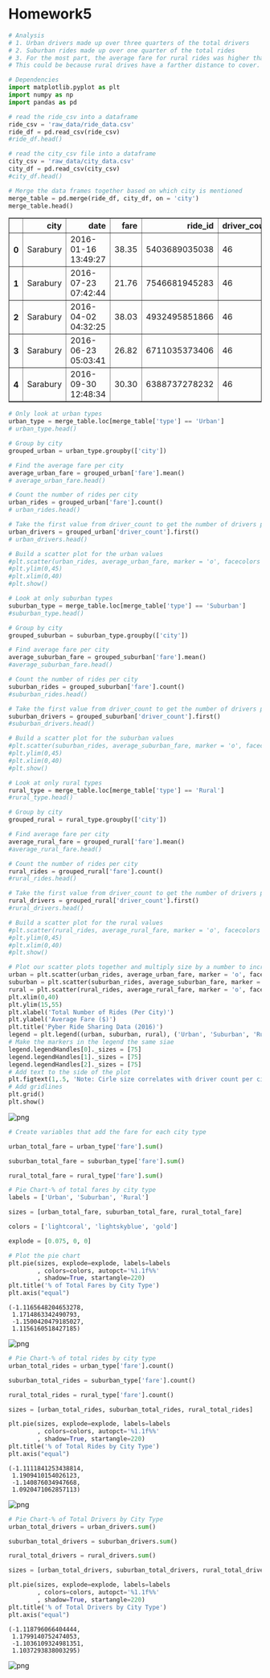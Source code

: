 # Homework5


```python
# Analysis
# 1. Urban drivers made up over three quarters of the total drivers
# 2. Suburban rides made up over one quarter of the total rides
# 3. For the most part, the average fare for rural rides was higher than other city types.
# This could be because rural drives have a farther distance to cover.
```


```python
# Dependencies
import matplotlib.pyplot as plt
import numpy as np
import pandas as pd

```


```python
# read the ride_csv into a dataframe
ride_csv = 'raw_data/ride_data.csv'
ride_df = pd.read_csv(ride_csv)
#ride_df.head()
```


```python
# read the city_csv file into a dataframe
city_csv = 'raw_data/city_data.csv'
city_df = pd.read_csv(city_csv)
#city_df.head()
```


```python
# Merge the data frames together based on which city is mentioned
merge_table = pd.merge(ride_df, city_df, on = 'city')
merge_table.head()
```




<div>
<style scoped>
    .dataframe tbody tr th:only-of-type {
        vertical-align: middle;
    }

    .dataframe tbody tr th {
        vertical-align: top;
    }

    .dataframe thead th {
        text-align: right;
    }
</style>
<table border="1" class="dataframe">
  <thead>
    <tr style="text-align: right;">
      <th></th>
      <th>city</th>
      <th>date</th>
      <th>fare</th>
      <th>ride_id</th>
      <th>driver_count</th>
      <th>type</th>
    </tr>
  </thead>
  <tbody>
    <tr>
      <th>0</th>
      <td>Sarabury</td>
      <td>2016-01-16 13:49:27</td>
      <td>38.35</td>
      <td>5403689035038</td>
      <td>46</td>
      <td>Urban</td>
    </tr>
    <tr>
      <th>1</th>
      <td>Sarabury</td>
      <td>2016-07-23 07:42:44</td>
      <td>21.76</td>
      <td>7546681945283</td>
      <td>46</td>
      <td>Urban</td>
    </tr>
    <tr>
      <th>2</th>
      <td>Sarabury</td>
      <td>2016-04-02 04:32:25</td>
      <td>38.03</td>
      <td>4932495851866</td>
      <td>46</td>
      <td>Urban</td>
    </tr>
    <tr>
      <th>3</th>
      <td>Sarabury</td>
      <td>2016-06-23 05:03:41</td>
      <td>26.82</td>
      <td>6711035373406</td>
      <td>46</td>
      <td>Urban</td>
    </tr>
    <tr>
      <th>4</th>
      <td>Sarabury</td>
      <td>2016-09-30 12:48:34</td>
      <td>30.30</td>
      <td>6388737278232</td>
      <td>46</td>
      <td>Urban</td>
    </tr>
  </tbody>
</table>
</div>




```python
# Only look at urban types
urban_type = merge_table.loc[merge_table['type'] == 'Urban']
# urban_type.head()
```


```python
# Group by city
grouped_urban = urban_type.groupby(['city'])
```


```python
# Find the average fare per city
average_urban_fare = grouped_urban['fare'].mean()
# average_urban_fare.head()
```


```python
# Count the number of rides per city
urban_rides = grouped_urban['fare'].count()
# urban_rides.head()
```


```python
# Take the first value from driver_count to get the number of drivers per city
urban_drivers = grouped_urban['driver_count'].first()
# urban_drivers.head()
```


```python
# Build a scatter plot for the urban values
#plt.scatter(urban_rides, average_urban_fare, marker = 'o', facecolors = 'red', edgecolors = 'black', s = urban_drivers, alpha = 0.5)
#plt.ylim(0,45)
#plt.xlim(0,40)
#plt.show()

```


```python
# Look at only suburban types
suburban_type = merge_table.loc[merge_table['type'] == 'Suburban']
#suburban_type.head()
```


```python
# Group by city
grouped_suburban = suburban_type.groupby(['city'])
```


```python
# Find average fare per city
average_suburban_fare = grouped_suburban['fare'].mean()
#average_suburban_fare.head()
```


```python
# Count the number of rides per city
suburban_rides = grouped_suburban['fare'].count()
#suburban_rides.head()
```


```python
# Take the first value from driver_count to get the number of drivers per city
suburban_drivers = grouped_suburban['driver_count'].first()
#suburban_drivers.head()
```


```python
# Build a scatter plot for the suburban values
#plt.scatter(suburban_rides, average_suburban_fare, marker = 'o', facecolors = 'blue', edgecolors = 'black', s = suburban_drivers, alpha = 0.5)
#plt.ylim(0,45)
#plt.xlim(0,40)
#plt.show()

```


```python
# Look at only rural types
rural_type = merge_table.loc[merge_table['type'] == 'Rural']
#rural_type.head()
```


```python
# Group by city
grouped_rural = rural_type.groupby(['city'])
```


```python
# Find average fare per city
average_rural_fare = grouped_rural['fare'].mean()
#average_rural_fare.head()
```


```python
# Count the number of rides per city
rural_rides = grouped_rural['fare'].count()
#rural_rides.head()
```


```python
# Take the first value from driver_count to get the number of drivers per city
rural_drivers = grouped_rural['driver_count'].first()
#rural_drivers.head()
```


```python
# Build a scatter plot for the rural values
#plt.scatter(rural_rides, average_rural_fare, marker = 'o', facecolors = 'yellow', edgecolors = 'black', s = rural_drivers, alpha = 0.5)
#plt.ylim(0,45)
#plt.xlim(0,40)
#plt.show()

```


```python
# Plot our scatter plots together and multiply size by a number to increase the size of the markers
urban = plt.scatter(urban_rides, average_urban_fare, marker = 'o', facecolors = 'lightcoral', edgecolors = 'black', s = urban_drivers*8, alpha = 0.75)
suburban = plt.scatter(suburban_rides, average_suburban_fare, marker = 'o', facecolors = 'lightskyblue', edgecolors = 'black', s = suburban_drivers*8, alpha = 0.75)
rural = plt.scatter(rural_rides, average_rural_fare, marker = 'o', facecolors = 'gold', edgecolors = 'black', s = rural_drivers*8, alpha = 0.75)
plt.xlim(0,40)
plt.ylim(15,55)
plt.xlabel('Total Number of Rides (Per City)')
plt.ylabel('Average Fare ($)')
plt.title('Pyber Ride Sharing Data (2016)')
legend = plt.legend((urban, suburban, rural), ('Urban', 'Suburban', 'Rural'), loc ='upper right')
# Make the markers in the legend the same siae
legend.legendHandles[0]._sizes = [75]
legend.legendHandles[1]._sizes = [75]
legend.legendHandles[2]._sizes = [75]
# Add text to the side of the plot
plt.figtext(1,.5, 'Note: Cirle size correlates with driver count per city')
# Add gridlines
plt.grid()
plt.show()
```


![png](output_23_0.png)



```python
# Create variables that add the fare for each city type

urban_total_fare = urban_type['fare'].sum()

suburban_total_fare = suburban_type['fare'].sum()

rural_total_fare = rural_type['fare'].sum()

```


```python
# Pie Chart-% of total fares by city type
labels = ['Urban', 'Suburban', 'Rural']

sizes = [urban_total_fare, suburban_total_fare, rural_total_fare]

colors = ['lightcoral', 'lightskyblue', 'gold']

explode = [0.075, 0, 0]
```


```python
# Plot the pie chart
plt.pie(sizes, explode=explode, labels=labels
        , colors=colors, autopct='%1.1f%%'
        , shadow=True, startangle=220)
plt.title('% of Total Fares by City Type')
plt.axis("equal")
```




    (-1.1165648204653278,
     1.1714863342490793,
     -1.1500420479185027,
     1.1156160518427185)




![png](output_26_1.png)



```python
# Pie Chart-% of total rides by city type
urban_total_rides = urban_type['fare'].count()

suburban_total_rides = suburban_type['fare'].count()

rural_total_rides = rural_type['fare'].count()

sizes = [urban_total_rides, suburban_total_rides, rural_total_rides]
```


```python
plt.pie(sizes, explode=explode, labels=labels
        , colors=colors, autopct='%1.1f%%'
        , shadow=True, startangle=220)
plt.title('% of Total Rides by City Type')
plt.axis("equal")
```




    (-1.1111841253438814,
     1.1909410154026123,
     -1.140876034947668,
     1.0920471062857113)




![png](output_28_1.png)



```python
# Pie Chart-% of Total Drivers by City Type
urban_total_drivers = urban_drivers.sum() 

suburban_total_drivers = suburban_drivers.sum()

rural_total_drivers = rural_drivers.sum()

```


```python
sizes = [urban_total_drivers, suburban_total_drivers, rural_total_drivers]
```


```python
plt.pie(sizes, explode=explode, labels=labels
        , colors=colors, autopct='%1.1f%%'
        , shadow=True, startangle=220)
plt.title('% of Total Drivers by City Type')
plt.axis("equal")
```




    (-1.118796066404444,
     1.1799140752474053,
     -1.1036109324981351,
     1.1037293838003295)




![png](output_31_1.png)


